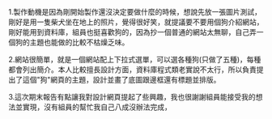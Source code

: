 ﻿1.製作動機是因為剛開始製作還沒決定要做什麼的時候，想說先放一張圖片測試，剛好是用一隻柴犬坐在地上的照片，覺得很好笑，就提議要不要用個狗介紹網站，剛好能用到資料庫，組員也挺喜歡狗的，因為抄一個普通的網站太無聊，自己弄一個狗的主題也能做的比較不枯燥乏味。

2.網站很簡單，就是一個網站配上下拉式選單，可以選各種狗(只做了五種)，每種都會列出簡介。本人比較擅長設計方面，資料庫程式類老實說不太行，所以負責提出了這個"狗"網頁的主題，設計並畫了底圖跟邊框還有標題並排版。

3.這次期末報告有點讓我對設計網頁提起了些興趣，我也很謝謝組員能接受我的想法並實現，沒有組員的幫忙我自己八成沒辦法完成，